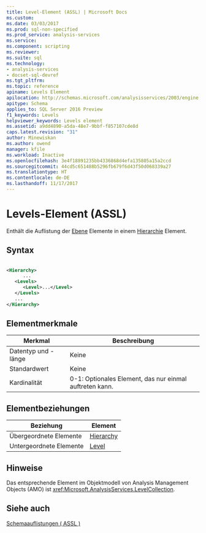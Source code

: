 ```yaml
---
title: Level-Element (ASSL) | Microsoft Docs
ms.custom: 
ms.date: 03/03/2017
ms.prod: sql-non-specified
ms.prod_service: analysis-services
ms.service: 
ms.component: scripting
ms.reviewer: 
ms.suite: sql
ms.technology:
- analysis-services
- docset-sql-devref
ms.tgt_pltfrm: 
ms.topic: reference
apiname: Levels Element
apilocation: http://schemas.microsoft.com/analysisservices/2003/engine
apitype: Schema
applies_to: SQL Server 2016 Preview
f1_keywords: Levels
helpviewer_keywords: Levels element
ms.assetid: a9dd4890-a5da-48e7-9bbf-f857107cde8d
caps.latest.revision: "31"
author: Minewiskan
ms.author: owend
manager: kfile
ms.workload: Inactive
ms.openlocfilehash: 3e4f18891235bb4336868d4efa135805a15a2ccd
ms.sourcegitcommit: 44cd5c651488b5296fb679f6d43f50d068339a27
ms.translationtype: HT
ms.contentlocale: de-DE
ms.lasthandoff: 11/17/2017
---
```

# <a name="levels-element-assl"></a>Levels-Element (ASSL)
  Enthält die Auflistung der [Ebene](../../../analysis-services/scripting/objects/level-element-assl.md) Elemente in einem [Hierarchie](../../../analysis-services/scripting/objects/hierarchy-element-assl.md) Element.  
  
## <a name="syntax"></a>Syntax  
  
```xml  
  
<Hierarchy>  
      ...  
   <Levels>  
      <Level>...</Level>  
   </Levels>  
   ...  
</Hierarchy>  
```  
  
## <a name="element-characteristics"></a>Elementmerkmale  
  
|Merkmal|Beschreibung|  
|--------------------|-----------------|  
|Datentyp und -länge|Keine|  
|Standardwert|Keine|  
|Kardinalität|0-1: Optionales Element, das nur einmal auftreten kann.|  
  
## <a name="element-relationships"></a>Elementbeziehungen  
  
|Beziehung|Element|  
|------------------|-------------|  
|Übergeordnete Elemente|[Hierarchy](../../../analysis-services/scripting/objects/hierarchy-element-assl.md)|  
|Untergeordnete Elemente|[Level](../../../analysis-services/scripting/objects/level-element-assl.md)|  
  
## <a name="remarks"></a>Hinweise  
 Das entsprechende Element im Objektmodell von Analysis Management Objects (AMO) ist <xref:Microsoft.AnalysisServices.LevelCollection>.  
  
## <a name="see-also"></a>Siehe auch  
 [Schemaauflistungen &#40; ASSL &#41;](../../../analysis-services/scripting/collections/collections-assl.md)  
  
  
